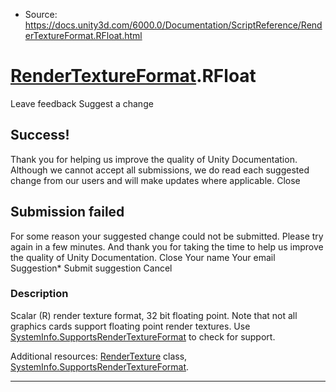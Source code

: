 * Source: https://docs.unity3d.com/6000.0/Documentation/ScriptReference/RenderTextureFormat.RFloat.html

#  [RenderTextureFormat](https://docs.unity3d.com/6000.0/Documentation/ScriptReference/RenderTextureFormat.html).RFloat
Leave feedback
Suggest a change
## Success!
Thank you for helping us improve the quality of Unity Documentation. Although we cannot accept all submissions, we do read each suggested change from our users and will make updates where applicable.
Close
## Submission failed
For some reason your suggested change could not be submitted. Please <a>try again</a> in a few minutes. And thank you for taking the time to help us improve the quality of Unity Documentation.
Close
Your name Your email Suggestion* Submit suggestion
Cancel
### Description
Scalar (R) render texture format, 32 bit floating point.
Note that not all graphics cards support floating point render textures. Use [SystemInfo.SupportsRenderTextureFormat](https://docs.unity3d.com/6000.0/Documentation/ScriptReference/SystemInfo.SupportsRenderTextureFormat.html) to check for support.  
  
Additional resources: [RenderTexture](https://docs.unity3d.com/6000.0/Documentation/ScriptReference/RenderTexture.html) class, [SystemInfo.SupportsRenderTextureFormat](https://docs.unity3d.com/6000.0/Documentation/ScriptReference/SystemInfo.SupportsRenderTextureFormat.html).
* * *
